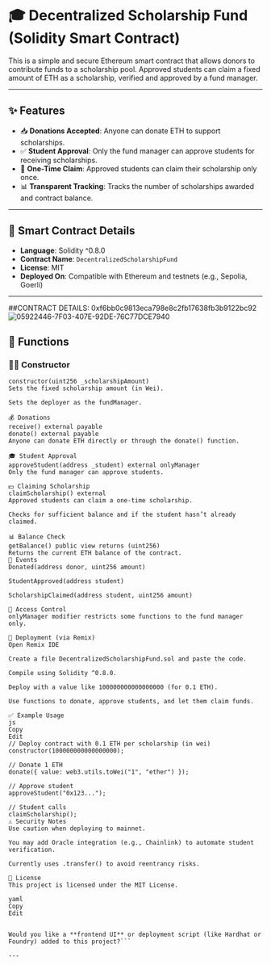
# 🎓 Decentralized Scholarship Fund (Solidity Smart Contract)

This is a simple and secure Ethereum smart contract that allows donors to contribute funds to a scholarship pool. Approved students can claim a fixed amount of ETH as a scholarship, verified and approved by a fund manager.

---

## ✨ Features

- 📥 **Donations Accepted**: Anyone can donate ETH to support scholarships.
- ✅ **Student Approval**: Only the fund manager can approve students for receiving scholarships.
- 💸 **One-Time Claim**: Approved students can claim their scholarship only once.
- 📊 **Transparent Tracking**: Tracks the number of scholarships awarded and contract balance.

---

## 🔧 Smart Contract Details

- **Language**: Solidity ^0.8.0  
- **Contract Name**: `DecentralizedScholarshipFund`  
- **License**: MIT  
- **Deployed On**: Compatible with Ethereum and testnets (e.g., Sepolia, Goerli)

---
##CONTRACT DETAILS: 0xf6bb0c9813eca798e8c2fb17638fb3b9122bc92
![05922446-7F03-407E-92DE-76C77DCE7940](https://github.com/user-attachments/assets/dd605f9f-476f-4769-812f-742cf6a10519)


## 📂 Functions

### 👨‍🏫 Constructor

```solidity
constructor(uint256 _scholarshipAmount)
Sets the fixed scholarship amount (in Wei).

Sets the deployer as the fundManager.

💰 Donations
receive() external payable
donate() external payable
Anyone can donate ETH directly or through the donate() function.

🎓 Student Approval
approveStudent(address _student) external onlyManager
Only the fund manager can approve students.

💵 Claiming Scholarship
claimScholarship() external
Approved students can claim a one-time scholarship.

Checks for sufficient balance and if the student hasn’t already claimed.

📊 Balance Check
getBalance() public view returns (uint256)
Returns the current ETH balance of the contract.
📜 Events
Donated(address donor, uint256 amount)

StudentApproved(address student)

ScholarshipClaimed(address student, uint256 amount)

🔐 Access Control
onlyManager modifier restricts some functions to the fund manager only.

🧪 Deployment (via Remix)
Open Remix IDE

Create a file DecentralizedScholarshipFund.sol and paste the code.

Compile using Solidity ^0.8.0.

Deploy with a value like 100000000000000000 (for 0.1 ETH).

Use functions to donate, approve students, and let them claim funds.

✅ Example Usage
js
Copy
Edit
// Deploy contract with 0.1 ETH per scholarship (in wei)
constructor(100000000000000000);

// Donate 1 ETH
donate({ value: web3.utils.toWei("1", "ether") });

// Approve student
approveStudent("0x123...");

// Student calls
claimScholarship();
⚠️ Security Notes
Use caution when deploying to mainnet.

You may add Oracle integration (e.g., Chainlink) to automate student verification.

Currently uses .transfer() to avoid reentrancy risks.

📃 License
This project is licensed under the MIT License.

yaml
Copy
Edit


Would you like a **frontend UI** or deployment script (like Hardhat or Foundry) added to this project?```

---






